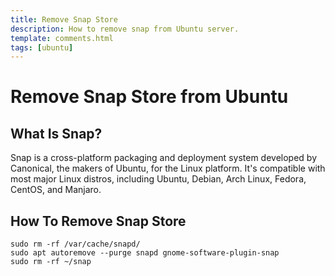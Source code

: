 ```yaml
---
title: Remove Snap Store
description: How to remove snap from Ubuntu server.
template: comments.html
tags: [ubuntu]
---
```


# Remove Snap Store from Ubuntu

## What Is Snap?

Snap is a cross-platform packaging and deployment system developed by Canonical, the makers of Ubuntu, for the Linux platform. It's compatible with most major Linux distros, including Ubuntu, Debian, Arch Linux, Fedora, CentOS, and Manjaro.

## How To Remove Snap Store

```shell
sudo rm -rf /var/cache/snapd/
sudo apt autoremove --purge snapd gnome-software-plugin-snap
sudo rm -rf ~/snap
```

<!-- appendices -->

<!-- urls -->

<!-- images -->

<!--css-->

<!-- end appendices -->
